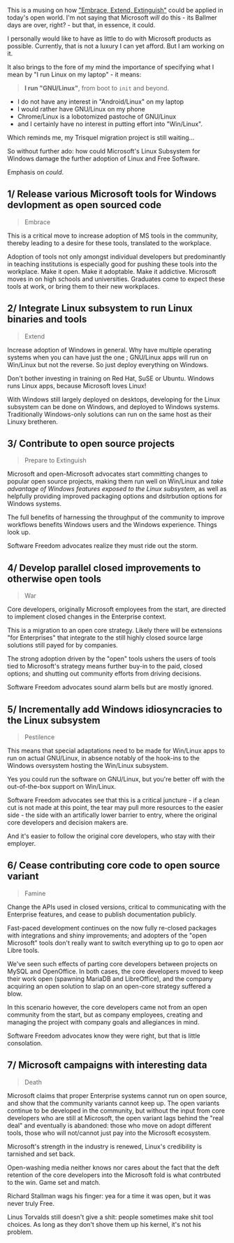 <!-- 
.. title: How Open Windows Could Screw Over Linux Adoption
.. slug: how-open-windows-could-screw-over-linux-adoption
.. date: 2017-04-19 11:39:53 UTC+01:00
.. tags: linux, microsoft, embrace extend extinguish
.. category: linux
.. link: 
.. description: A review of how Embrace Extend Extinguish can harm open source
.. type: text
-->

This is a musing on how ["Embrace, Extend, Extinguish"](https://en.wikipedia.org/wiki/Embrace%2C_extend_and_extinguish) could be applied in today's open world. I'm not saying that Microsoft _will_ do this - its Ballmer days are over, right? - but that, in essence, it could.

I personally would like to have as little to do with Microsoft products as possible. Currently, that is not a luxury I can yet afford. But I am working on it.

It also brings to the fore of my mind the importance of specifying what I mean by "I run Linux on my laptop" - it means:

> **I run "GNU/Linux"**, from boot to `init` and beyond.

* I do not have any interest in "Android/Linux" on my laptop
* I would rather have GNU/Linux on my phone
* Chrome/Linux is a lobotomized pastoche of GNU/Linux
* and I certainly have no interest in putting effort into "Win/Linux".

Which reminds me, my Trisquel migration project is still waiting...

So without further ado: how could Microsoft's Linux Subsystem for Windows damage the further adoption of Linux and Free Software.

Emphasis on *could*.

## 1/ Release various Microsoft tools for Windows devlopment as open sourced code

> Embrace

This is a critical move to increase adoption of MS tools in the community, thereby leading to a desire for these tools, translated to the workplace.

Adoption of tools not only amongst individual developers but predominantly in teaching institutions is especially good for pushing these tools into the workplace. Make it open. Make it adoptable. Make it addictive. Microsoft moves in on high schools and universities. Graduates come to expect these tools at work, or bring them to their new workplaces.

## 2/ Integrate Linux subsystem to run Linux binaries and tools

> Extend

Increase adoption of Windows in general. Why have multiple operating systems when you can have just the one ; GNU/Linux apps will run on Win/Linux but not the reverse. So just deploy everything on Windows.

Don't bother investing in training on Red Hat, SuSE or Ubuntu. Windows runs Linux apps, because Microsoft loves Linux!

With Windows still largely deployed on desktops, developing for the Linux subsystem can be done on Windows, and deployed to Windows systems. Traditionally Windows-only solutions can run on the same host as their Linuxy bretheren.

## 3/ Contribute to open source projects

> Prepare to Extinguish

Microsoft and open-Microsoft advocates start committing changes to popular open source projects, making them run well on Win/Linux and *take advantage of Windows features exposed to the Linux subsystem*, as well as helpfully providing improved packaging options and dsitrbution options for Windows systems.

The full benefits of harnessing the throughput of the community to improve workflows benefits Windows users and the Windows experience. Things look up.

Software Freedom advocates realize they must ride out the storm.

## 4/ Develop parallel closed improvements to otherwise open tools

> War

Core developers, originally Microsoft employees from the start, are directed to implement closed changes in the Enterprise context.

This is a migration to an open core strategy. Likely there will be extensions "for Enterprises" that integrate to the still highly closed source large solutions still payed for by companies.

The strong adoption driven by the "open" tools ushers the users of tools tied to Microsoft's strategy means further buy-in to the paid, closed options; and shutting out community efforts from driving decisions.

Software Freedom advocates sound alarm bells but are mostly ignored.

## 5/ Incrementally add Windows idiosyncracies to the Linux subsystem

> Pestilence

This means that special adaptations need to be made for Win/Linux apps to run on actual GNU/Linux, in absence notably of the hook-ins to the Windows oversystem hosting the Win/Linux subsystem.

Yes you could run the software on GNU/Linux, but you're better off with the out-of-the-box support on Win/Linux.

Software Freedom advocates see that this is a critical juncture - if a clean cut is not made at this point, the tear may pull more resources to the easier side - the side with an artifically lower barrier to entry, where the original core developers and decision makers are.

And it's easier to follow the original core developers, who stay with their employer.

## 6/ Cease contributing core code to open source variant

> Famine

Change the APIs used in closed versions, critical to communicating with the Enterprise features, and cease to publish documentation publicly.

Fast-paced development continues on the now fully re-closed packages with integrations and shiny improvements; and adopters of the "open Microsoft" tools don't really want to switch everything up to go to open aor Libre tools.

We've seen such effects of parting core developers between projects on MySQL and OpenOffice. In both cases, the core developers moved to keep their work open (spawning MariaDB and LibreOffice), and the company acquiring an open solution to slap on an open-core strategy suffered a blow.

In this scenario however, the core developers came not from an open community from the start, but as company employees, creating and managing the project with company goals and allegiances in mind.

Software Freedom advocates know they were right, but that is little consolation.

## 7/ Microsoft campaigns with interesting data

> Death

Microsoft claims that proper Enterprise systems cannot run on open source, and show that the community variants cannot keep up. The open variants continue to be developed in the community, but without the input from core developers who are still at Microsoft, the open variant lags behind the "real deal" and eventually is abandoned: those who move on adopt different tools, those who will not/cannot just pay into the Microsoft ecosystem.

Microsoft's strength in the industry is renewed, Linux's credibility is tarnished and set back.

Open-washing media neither knows nor cares about the fact that the deft retention of the core developers into the Microsoft fold is what contrbuted to the win. Game set and match.

Richard Stallman wags his finger: yea for a time it was open, but it was never truly Free.

Linus Torvalds still doesn't give a shit: people sometimes make shit tool choices. As long as they don't shove them up his kernel, it's not his problem.


